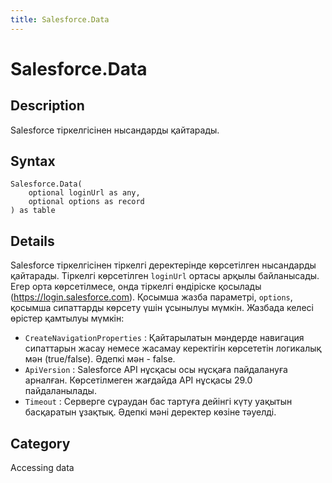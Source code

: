 ```yaml
---
title: Salesforce.Data
---
```


# Salesforce.Data


## Description

Salesforce тіркелгісінен нысандарды қайтарады.


## Syntax

```powerquery
Salesforce.Data(
    optional loginUrl as any,
    optional options as record
) as table
```


## Details

Salesforce тіркелгісінен тіркелгі деректерінде көрсетілген нысандарды қайтарады. Тіркелгі көрсетілген <code>loginUrl</code> ортасы арқылы байланысады. Егер орта көрсетілмесе, онда тіркелгі өндіріске қосылады (https://login.salesforce.com). Қосымша жазба параметрі, <code>options</code>, қосымша сипаттарды көрсету үшін ұсынылуы мүмкін. Жазбада келесі өрістер қамтылуы мүмкін:    <ul><li><code>CreateNavigationProperties</code> : Қайтарылатын мәндерде навигация сипаттарын жасау немесе жасамау керектігін көрсететін логикалық мән (true/false). Әдепкі мән - false.</li><li><code>ApiVersion</code> : Salesforce API нұсқасы осы нұсқаға пайдалануға арналған. Көрсетілмеген жағдайда API нұсқасы 29.0 пайдаланылады.</li><li><code>Timeout</code> : Серверге сұраудан бас тартуға дейінгі күту уақытын басқаратын ұзақтық. Әдепкі мәні деректер көзіне тәуелді.</li></ul>    



## Category
Accessing data

